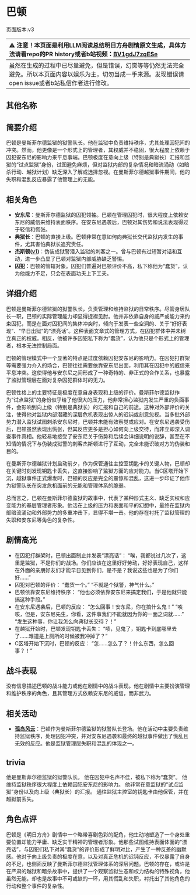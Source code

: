 # 巴顿
页面版本:v3
 

| :warning: 注意！本页面是利用LLM阅读总结明日方舟剧情原文生成，具体方法请看repo的PR history或者b站视频：[BV1gdJ7zqESe](https://www.bilibili.com/video/BV1gdJ7zqESe/)         |
|:----------------------------|
| 虽然在生成的过程中已尽量避免，但是错误，幻觉等等仍然无法完全避免。所以本页面内容以娱乐为主，切勿当成一手来源。发现错误请open issue或者b站私信作者进行修改。|



## 其他名称

## 简要介绍
巴顿是曼斯菲尔德监狱的狱警队长。他在监狱中负责维持秩序，尤其处理囚犯间的冲突。然而，他更像是一个形式上的管理者，其权威并不稳固，很大程度上依赖于囚犯安东尼的影响力来平息事端。巴顿极度在意向上级（特别是典狱长）汇报和监狱的“试点监狱”身份，试图避免麻烦，但对监狱内部的复杂情况和暗流涌动（如暗杀行动、越狱计划）缺乏深入了解或选择忽视。在曼斯菲尔德越狱事件期间，他的失职和混乱反应暴露了他管理上的无能。
## 相关角色
-   **安东尼**：曼斯菲尔德监狱的囚犯领袖。巴顿在管理囚犯时，很大程度上依赖安东尼的威信来维持表面秩序。在安东尼遇袭后，巴顿对其伤势和说法表现得过于轻信和慌张。
-   **典狱长**：巴顿的直接上级。巴顿非常在意如何向典狱长交代监狱内发生的事件，尤其害怕典狱长追究责任。
-   **杰斯顿([v1](../chars/extended_char_jie_si_dun.md))**：伪装成狱警潜入监狱的刺客之一。曾与巴顿有过短暂对话和互动，进一步凸显了巴顿对监狱内部威胁缺乏警惕。
-   **囚犯**：巴顿的管辖对象。囚犯们普遍对巴顿评价不高，私下称他为“蠢货”，认为他能力不足，只会在表面功夫上下工夫。
## 详细介绍
巴顿是曼斯菲尔德监狱的狱警队长，负责管理和维持监狱的日常秩序。尽管身居队长一职，巴顿的实际管理能力却显得捉襟见肘。他并非依靠自身的威严或能力来约束囚犯，而是在面对囚犯间的集体冲突时，倾向于发表一些空洞的、关于“好好表现”、“早日出狱”的“漂亮话”。这种表面文章式的管理方式，在囚犯群体中并未树立真正的权威。相反，他被许多囚犯私下称为“蠢货”，认为他只是个形式上的管理者，根本无法控制局面。

巴顿的管理模式中一个显著的特点是过度依赖囚犯安东尼的影响力。在囚犯打群架等需要强力介入的场合，巴顿往往需要依靠安东尼出面，利用其在囚犯中的威信来平息冲突。这使得他与安东尼之间形成了一种奇特的、非正式的合作关系，也暴露了监狱管理层在面对复杂囚犯群体时的无力。

巴顿性格上的主要特征是极度在意自身表现和上级的评价。曼斯菲尔德监狱作为“试点监狱”的身份似乎给了他很大的压力，他非常担心监狱内发生严重的负面事件，会影响到向上级（特别是典狱长）的汇报和自己的前途。这种对外部评价的关注，使得他对监狱内部潜藏的深层危机表现出惊人的迟钝或刻意忽视。当多批外部势力潜入监狱试图刺杀安东尼时，巴顿并未能有效察觉或应对。在安东尼遇袭受伤后，巴顿虽然表现出慌张，但其反应更多是担心如何向上级交待，而非立即深入调查事件真相。他轻易地接受了安东尼关于伤势和后续会详细说明的说辞，甚至在不知情的情况下与伪装成狱警的刺客杰斯顿进行了互动，完全未能识破对方的伪装和目的。

在曼斯菲尔德越狱计划启动前夕，作为保管通往主控室钥匙卡的关键人物，巴顿却在关键时刻发现钥匙卡丢失，这直接影响了监狱方面的应对能力。当C区塔开始下沉，越狱事件正式爆发时，巴顿的反应是完全的震惊和混乱，这进一步印证了他作为狱警队长在突发危机面前的无能和管理体系的脆弱。

总而言之，巴顿在曼斯菲尔德监狱的故事中，代表了某种形式主义、缺乏实权和应变能力的基层管理者形象。他活在上级的压力和表面和平的幻想中，最终在监狱内部暗流涌动和外部势力的多重冲击下，显得不堪一击。他的存在衬托了监狱管理的失职和安东尼等角色的复杂性。
## 剧情高光
*   在囚犯打群架时，巴顿出面制止并发表“漂亮话”：
    “唉，我都说过几次了，这里是监狱，不是你们的战场。你们应该在这里好好劳动，好好表现自己，这样在外面的亲朋好友们才能早日见到你们，是不是？我说这些也是为了你们好......”
*   囚犯对巴顿的评价：
    “蠢货一个。”
    “不就是个狱警，神气什么。”
*   巴顿依靠安东尼维持秩序：
    “他也必须依靠安东尼来搞定我们，于是他就只能搞这种手段。”
*   在安东尼遇袭后，巴顿的反应：
    “怎么回事！安东尼，你在搞什么鬼！”
    “咳咳，但是，安东尼先生，你看，这件事我们不能就因为你的一面之词就......”
    “发生这种事，你让我怎么向典狱长交待？！”
*   在越狱开始时，巴顿发现钥匙卡丢失：
    “啧，见鬼了，钥匙卡到底哪里去了......难道是上厕所的时候被我冲掉了？”
*   C区塔开始下沉时，巴顿的反应：
    “怎......怎么了？！什么东西，怎么回事？！”
## 战斗表现
没有信息描述巴顿的战斗能力或他在剧情中的战斗表现。他在剧情中主要扮演管理和维护秩序的角色，且其管理方式依赖安东尼的威信，而非武力。
## 相关活动
-   **[孤岛风云](../stories/act15d0.md)**：巴顿作为曼斯菲尔德监狱的狱警队长登场。他在活动中主要负责维持监狱秩序，处理囚犯冲突，并对安东尼遇袭和最终的越狱事件做出了慌乱且无效的反应。他是监狱管理层失职和混乱的体现之一。
## trivia
他是曼斯菲尔德监狱的狱警队长。
他在囚犯中名声不佳，被私下称为“蠢货”。
他维持监狱秩序很大程度上依赖囚犯安东尼的影响力。
他非常在意监狱的“试点监狱”身份以及向上级（典狱长）的汇报。
通往监狱主控室的钥匙卡由他保管，并在越狱前丢失。
## 角色点评
巴顿是《明日方舟》剧情中一个略带喜剧色彩的配角，他生动地塑造了一个身处重要位置却能力平庸、缺乏实干精神的管理者形象。他那些试图维持表面体面的“漂亮话”，与囚犯们私下对其“蠢货”的评价形成了鲜明对比，产生了一种反差的幽默感。他对于向上级负责的极度在意，以及对真正危机的迟钝反应，不仅暴露了自身的不足，也侧面反映了曼斯菲尔德监狱管理体系的深层问题。巴顿的存在，或许是在严肃的越狱和暗杀故事中，提供了一个观察监狱生态和权力结构的特殊视角，他虽然无能，却也是故事中不可或缺的一环，用其慌乱和失职，衬托出了其他角色的行动和整个事件的复杂性。
